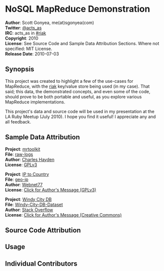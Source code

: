 NoSQL MapReduce Demonstration
==============================

**Author**:       Scott Gonyea, me(at)sgonyea(com)    
**Twitter**:      [@acts\_as][twitter]    
**IRC**:          acts\_as in [#riak][irc]     
**Copyright**:    2010   
**License**:      See Source Code and Sample Data Attribution Sections. Where not specified: MIT License.    
**Release Date**: 2010-07-03    

Synopsis
--------

This project was created to highlight a few of the use-cases for MapReduce, with the [riak][basho] key/value 
store being used (in my case).  That said; this data, the demonstrated concepts, and even some of the code, 
should prove to be both portable and useful, as you explore various MapReduce implementations.

This project's data and source code will be used in my presentation at the LA Ruby Meetup (July 2010). 
I hope you find it useful! I appreciate any and all feedback. 

Sample Data Attribution
-----------------------
**Project**:  [mrtoolkit][mrtoolkit]    
**File**:     [raw-logs][mrlogs]   
**Author**:   [Charles Hayden][chayden]   
**License**:  [GPLv3][gplv3]    

**Project**:  [IP to Country][geo-ip]     
**File**:     [geo-ip][geo-ip]    
**Author**:   [Webnet77][webnet77]    
**License**:  [Click for Author's Message (GPLv3)][geo-ip]    

**Project**:  [Windy City DB][geo-ip]     
**File**:     [Windy-City-DB-Dataset][wcfiles]    
**Author**:   [Stack Overflow][stackoverflow]    
**License**:  [Click for Author's Message (Creative Commons)][geo-ip]    


Source Code Attribution
-----------------------




Usage
-----



Individual Contributors
-----------------------







[twitter]:http://twitter.com/acts_as
[irc]:irc://irc.freenode.net/riak
[basho]:https://wiki.basho.com/display/RIAK/Riak
[chayden]:http://chayden.net/
[mrtoolkit]:http://code.google.com/p/mrtoolkit/
[mrlogs]:http://github.com/aitrus/nosql_mr_demo/master/sample_data/mrtoolkit_raw-logs
[geo-ip]:http://software77.net/geo-ip/
[mrtk-license]:http://software77.net/geo-ip/?license
[webnet77]:http://webnet77.com/
[windycity]:http://windycitydb.org/
[wcfiles]:http://github.com/chicagoruby/Windy-City-DB-Dataset
[stackoverflow]:http://blog.stackoverflow.com/category/cc-wiki-dump/
[gplv3]:http://www.gnu.org/licenses/gpl.html



